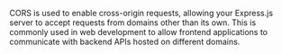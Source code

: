CORS is used to enable cross-origin requests, allowing your Express.js server to accept requests from domains other than its own. This is commonly used in web development to allow frontend applications to communicate with backend APIs hosted on different domains.
